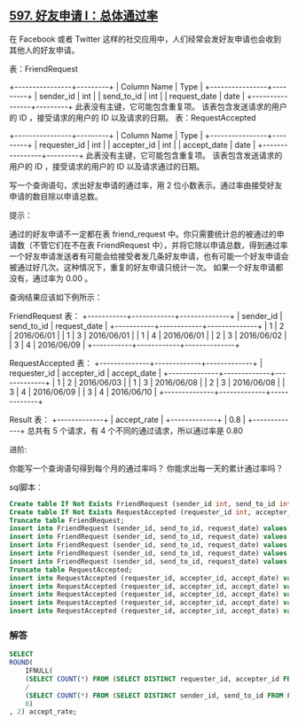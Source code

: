 ## [597. 好友申请 I：总体通过率](https://leetcode-cn.com/problems/friend-requests-i-overall-acceptance-rate/)

在 Facebook 或者 Twitter 这样的社交应用中，人们经常会发好友申请也会收到其他人的好友申请。

表：FriendRequest

+----------------+---------+
| Column Name    | Type    |
+----------------+---------+
| sender_id      | int     |
| send_to_id     | int     |
| request_date   | date    |
+----------------+---------+
此表没有主键，它可能包含重复项。
该表包含发送请求的用户的 ID ，接受请求的用户的 ID 以及请求的日期。
表：RequestAccepted

+----------------+---------+
| Column Name    | Type    |
+----------------+---------+
| requester_id   | int     |
| accepter_id    | int     |
| accept_date    | date    |
+----------------+---------+
此表没有主键，它可能包含重复项。
该表包含发送请求的用户的 ID ，接受请求的用户的 ID 以及请求通过的日期。


写一个查询语句，求出好友申请的通过率，用 2 位小数表示。通过率由接受好友申请的数目除以申请总数。

提示：

通过的好友申请不一定都在表 friend_request 中。你只需要统计总的被通过的申请数（不管它们在不在表 FriendRequest 中），并将它除以申请总数，得到通过率
一个好友申请发送者有可能会给接受者发几条好友申请，也有可能一个好友申请会被通过好几次。这种情况下，重复的好友申请只统计一次。
如果一个好友申请都没有，通过率为 0.00 。


查询结果应该如下例所示：

FriendRequest 表：
+-----------+------------+--------------+
| sender_id | send_to_id | request_date |
+-----------+------------+--------------+
| 1         | 2          | 2016/06/01   |
| 1         | 3          | 2016/06/01   |
| 1         | 4          | 2016/06/01   |
| 2         | 3          | 2016/06/02   |
| 3         | 4          | 2016/06/09   |
+-----------+------------+--------------+

RequestAccepted 表：
+--------------+-------------+-------------+
| requester_id | accepter_id | accept_date |
+--------------+-------------+-------------+
| 1            | 2           | 2016/06/03  |
| 1            | 3           | 2016/06/08  |
| 2            | 3           | 2016/06/08  |
| 3            | 4           | 2016/06/09  |
| 3            | 4           | 2016/06/10  |
+--------------+-------------+-------------+

Result 表：
+-------------+
| accept_rate |
+-------------+
| 0.8         |
+-------------+
总共有 5 个请求，有 4 个不同的通过请求，所以通过率是 0.80


进阶:

你能写一个查询语句得到每个月的通过率吗？
你能求出每一天的累计通过率吗？

sql脚本：

```sql
Create table If Not Exists FriendRequest (sender_id int, send_to_id int, request_date date);
Create table If Not Exists RequestAccepted (requester_id int, accepter_id int, accept_date date);
Truncate table FriendRequest;
insert into FriendRequest (sender_id, send_to_id, request_date) values (1, 2, '2016/06/01');
insert into FriendRequest (sender_id, send_to_id, request_date) values (1, 3, '2016/06/01');
insert into FriendRequest (sender_id, send_to_id, request_date) values (1, 4, '2016/06/01');
insert into FriendRequest (sender_id, send_to_id, request_date) values (2, 3, '2016/06/02');
insert into FriendRequest (sender_id, send_to_id, request_date) values (3, 4, '2016/06/09');
Truncate table RequestAccepted;
insert into RequestAccepted (requester_id, accepter_id, accept_date) values (1, 2, '2016/06/03');
insert into RequestAccepted (requester_id, accepter_id, accept_date) values (1, 3, '2016/06/08');
insert into RequestAccepted (requester_id, accepter_id, accept_date) values (2, 3, '2016/06/08');
insert into RequestAccepted (requester_id, accepter_id, accept_date) values (3, 4, '2016/06/09');
insert into RequestAccepted (requester_id, accepter_id, accept_date) values (3, 4, '2016/06/10');
```

### 解答

```sql
SELECT
ROUND(
    IFNULL(
    (SELECT COUNT(*) FROM (SELECT DISTINCT requester_id, accepter_id FROM RequestAccepted) A)
    /
    (SELECT COUNT(*) FROM (SELECT DISTINCT sender_id, send_to_id FROM FriendRequest) B),
    0)
, 2) accept_rate;
```

